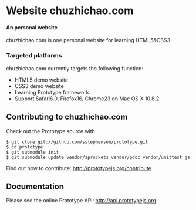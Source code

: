 Website chuzhichao.com 
=========

#### An personal website ####

chuzhichao.com is one personal website for learning HTML5&CSS3

### Targeted platforms ###

chuzhichao.com currently targets the following function:

* HTML5 demo website
* CSS3 demo website
* Learning Prototype framework
* Support Safari6.0, Firefox16, Chrome23 on Mac OS X 10.8.2

Contributing to chuzhichao.com
-------------------------

Check out the Prototype source with 

    $ git clone git://github.com/sstephenson/prototype.git
    $ cd prototype
    $ git submodule init
    $ git submodule update vendor/sprockets vendor/pdoc vendor/unittest_js

Find out how to contribute: <http://prototypejs.org/contribute>.

Documentation
-------------

Please see the online Prototype API: <http://api.prototypejs.org>.